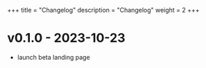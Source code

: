 +++
title = "Changelog"
description = "Changelog"
weight = 2
+++

# v0.1.0 - 2023-10-23

- launch beta landing page
